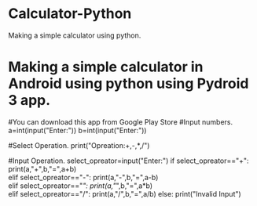 # Calculator-Python
Making a simple calculator using python.
# Making a simple calculator in Android using python using Pydroid 3 app.
#You can download this app from Google Play Store
#Input numbers.
a=int(input("Enter:"))
b=int(input("Enter:"))

#Select Operation.
print("Opreation:+,-,*,/")

#Input Operation.
select_opreator=input("Enter:")
if select_opreator=="+":
	print(a,"+",b,"=",a+b)  
elif select_opreator=="-":
	print(a,"-",b,"=",a-b)  
elif select_opreator=="*":
	print(a,"*",b,"=",a*b)  
elif select_opreator=="/":
	print(a,"/",b,"=",a/b)
else:
	print("Invalid Input")
